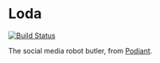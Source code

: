Loda
====

[![Build Status](https://travis-ci.com/Podiant/loda.svg?branch=master)](https://travis-ci.com/Podiant/loda)

The social media robot butler, from [Podiant](https://podiant.co/).
